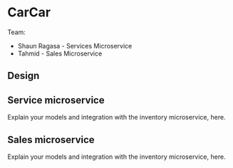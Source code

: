 # CarCar

Team:

* Shaun Ragasa - Services Microservice
* Tahmid - Sales Microservice

## Design

## Service microservice

Explain your models and integration with the inventory
microservice, here.

## Sales microservice

Explain your models and integration with the inventory
microservice, here.
